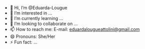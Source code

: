 - 👋 Hi, I’m @Eduarda-Lougue
- 👀 I’m interested in ...
- 🌱 I’m currently learning ...
- 💞️ I’m looking to collaborate on ...
- 📫 How to reach me: E-mail: eduardalougueattolini@gmail.com
- 😄 Pronouns: She/Her
- ⚡ Fun fact: ...

<!---
Eduarda-Lougue/Eduarda-Lougue is a ✨ special ✨ repository because its `README.md` (this file) appears on your GitHub profile.
You can click the Preview link to take a look at your changes.
--->
